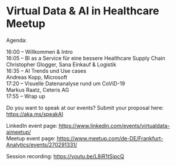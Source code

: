 Virtual Data & AI in Healthcare Meetup
======================================

Agenda:

16:00 – Willkommen & Intro  
16:05 – BI as a Service für eine bessere Healthcare Supply Chain  
Christopher Glogger, Sana Einkauf & Logistik  
16:35 – AI Trends und Use cases  
Andreas Kopp, Microsoft  
17:20 – Visuelle Datenanalyse rund um CoViD-19  
Markus Raatz, Ceteris AG  
17:55 – Wrap up

Do you want to speak at our events? Submit your proposal here: https://aka.ms/speakAI

LinkedIn event page: https://www.linkedin.com/events/virtualdata-aimeetup/  
Meetup event page: https://www.meetup.com/de-DE/Frankfurt-Analytics/events/270291331/

Session recording: https://youtu.be/L8iR1tSjpcQ
